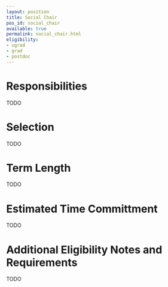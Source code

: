 ```yaml
---
layout: position
title: Social Chair
pos_id: social_chair
available: true
permalink: social_chair.html
eligibility:
- ugrad
- grad
- postdoc
---
```


# Responsibilities
TODO

# Selection
TODO

# Term Length
TODO

# Estimated Time Committment
TODO

# Additional Eligibility Notes and Requirements
TODO
